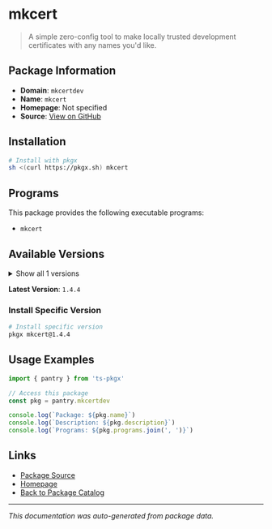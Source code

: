 # mkcert

> A simple zero-config tool to make locally trusted development certificates with any names you'd like.

## Package Information

- **Domain**: `mkcertdev`
- **Name**: `mkcert`
- **Homepage**: Not specified
- **Source**: [View on GitHub](https://github.com/pkgxdev/pantry/tree/main/projects/mkcert.dev/package.yml)

## Installation

```bash
# Install with pkgx
sh <(curl https://pkgx.sh) mkcert
```

## Programs

This package provides the following executable programs:

- `mkcert`

## Available Versions

<details>
<summary>Show all 1 versions</summary>

- `1.4.4`

</details>

**Latest Version**: `1.4.4`

### Install Specific Version

```bash
# Install specific version
pkgx mkcert@1.4.4
```

## Usage Examples

```typescript
import { pantry } from 'ts-pkgx'

// Access this package
const pkg = pantry.mkcertdev

console.log(`Package: ${pkg.name}`)
console.log(`Description: ${pkg.description}`)
console.log(`Programs: ${pkg.programs.join(', ')}`)
```

## Links

- [Package Source](https://github.com/pkgxdev/pantry/tree/main/projects/mkcert.dev/package.yml)
- [Homepage](#)
- [Back to Package Catalog](../package-catalog.md)

---

*This documentation was auto-generated from package data.*
